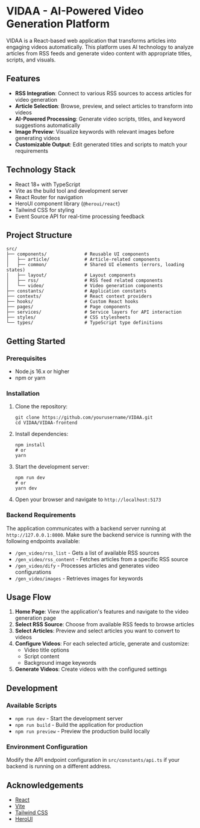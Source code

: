 # VIDAA - AI-Powered Video Generation Platform

VIDAA is a React-based web application that transforms articles into engaging videos automatically. This platform uses AI technology to analyze articles from RSS feeds and generate video content with appropriate titles, scripts, and visuals.

## Features

- **RSS Integration**: Connect to various RSS sources to access articles for video generation
- **Article Selection**: Browse, preview, and select articles to transform into videos
- **AI-Powered Processing**: Generate video scripts, titles, and keyword suggestions automatically
- **Image Preview**: Visualize keywords with relevant images before generating videos
- **Customizable Output**: Edit generated titles and scripts to match your requirements

## Technology Stack

- React 18+ with TypeScript
- Vite as the build tool and development server
- React Router for navigation
- HeroUI component library (`@heroui/react`)
- Tailwind CSS for styling
- Event Source API for real-time processing feedback

## Project Structure

```
src/
├── components/              # Reusable UI components
│   ├── article/             # Article-related components
│   ├── common/              # Shared UI elements (errors, loading states)
│   ├── layout/              # Layout components
│   ├── rss/                 # RSS feed related components
│   └── video/               # Video generation components
├── constants/               # Application constants
├── contexts/                # React context providers
├── hooks/                   # Custom React hooks
├── pages/                   # Page components
├── services/                # Service layers for API interaction
├── styles/                  # CSS stylesheets
└── types/                   # TypeScript type definitions
```

## Getting Started

### Prerequisites

- Node.js 16.x or higher
- npm or yarn

### Installation

1. Clone the repository:
   ```
   git clone https://github.com/yourusername/VIDAA.git
   cd VIDAA/VIDAA-frontend
   ```

2. Install dependencies:
   ```
   npm install
   # or
   yarn
   ```

3. Start the development server:
   ```
   npm run dev
   # or
   yarn dev
   ```

4. Open your browser and navigate to `http://localhost:5173`

### Backend Requirements

The application communicates with a backend server running at `http://127.0.0.1:8000`. Make sure the backend service is running with the following endpoints available:

- `/gen_video/rss_list` - Gets a list of available RSS sources
- `/gen_video/rss_content` - Fetches articles from a specific RSS source
- `/gen_video/dify` - Processes articles and generates video configurations
- `/gen_video/images` - Retrieves images for keywords

## Usage Flow

1. **Home Page**: View the application's features and navigate to the video generation page
2. **Select RSS Source**: Choose from available RSS feeds to browse articles
3. **Select Articles**: Preview and select articles you want to convert to videos
4. **Configure Videos**: For each selected article, generate and customize:
   - Video title options
   - Script content
   - Background image keywords
5. **Generate Videos**: Create videos with the configured settings

## Development

### Available Scripts

- `npm run dev` - Start the development server
- `npm run build` - Build the application for production
- `npm run preview` - Preview the production build locally

### Environment Configuration

Modify the API endpoint configuration in `src/constants/api.ts` if your backend is running on a different address.

## Acknowledgements

- [React](https://reactjs.org/)
- [Vite](https://vitejs.dev/)
- [Tailwind CSS](https://tailwindcss.com/)
- [HeroUI](https://heroui.dev/)
